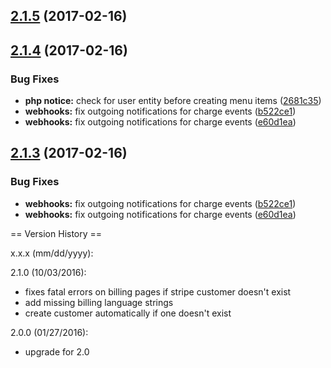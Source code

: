 <a name="2.1.5"></a>
## [2.1.5](https://github.com/arckinteractive/stripe/compare/2.1.4...v2.1.5) (2017-02-16)




<a name="2.1.4"></a>
## [2.1.4](https://github.com/arckinteractive/stripe/compare/2.1.2...v2.1.4) (2017-02-16)


### Bug Fixes

* **php notice:** check for user entity before creating menu items ([2681c35](https://github.com/arckinteractive/stripe/commit/2681c35))
* **webhooks:** fix outgoing notifications for charge events ([b522ce1](https://github.com/arckinteractive/stripe/commit/b522ce1))
* **webhooks:** fix outgoing notifications for charge events ([e60d1ea](https://github.com/arckinteractive/stripe/commit/e60d1ea))



<a name="2.1.3"></a>
## [2.1.3](https://github.com/arckinteractive/stripe/compare/2.1.2...v2.1.3) (2017-02-16)


### Bug Fixes

* **webhooks:** fix outgoing notifications for charge events ([b522ce1](https://github.com/arckinteractive/stripe/commit/b522ce1))
* **webhooks:** fix outgoing notifications for charge events ([e60d1ea](https://github.com/arckinteractive/stripe/commit/e60d1ea))



== Version History ==

x.x.x (mm/dd/yyyy):

2.1.0 (10/03/2016):
 - fixes fatal errors on billing pages if stripe customer doesn't exist
 - add missing billing language strings
 - create customer automatically if one doesn't exist

2.0.0 (01/27/2016):
 - upgrade for 2.0
